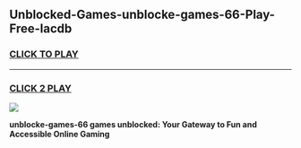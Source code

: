 
## Unblocked-Games-unblocke-games-66-Play-Free-lacdb
<h3>
<a href="https://premium76.site?title=unblocke-games-66&ref=18A1">CLICK TO PLAY</a></h3>
<hr>

<h3>
<a href="https://premium76.site?title=unblocke-games-66&ref=18A1">CLICK 2 PLAY</a>
  
</h3>

<a href="https://premium76.site?title=unblocke-games-66&ref=18A1"><img src="https://clearcache.store/games.png"></a>


**unblocke-games-66 games unblocked: Your Gateway to Fun and Accessible Online Gaming**
